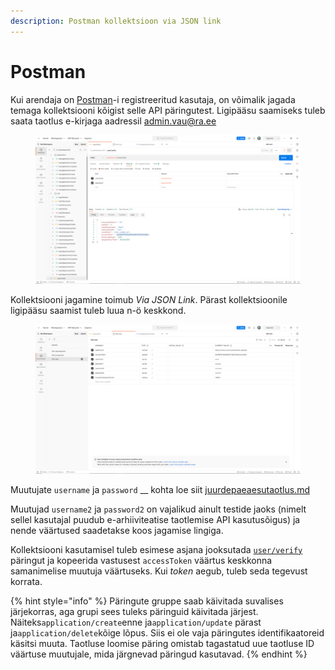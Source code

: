 ```yaml
---
description: Postman kollektsioon via JSON link
---
```


# Postman

Kui arendaja on [Postman](https://www.postman.com/)-i registreeritud kasutaja, on võimalik jagada temaga kollektsiooni kõigist selle API päringutest. Ligipääsu saamiseks tuleb saata taotlus e-kirjaga aadressil admin.vau@ra.ee

<figure><img src="../.gitbook/assets/api.png" alt=""><figcaption></figcaption></figure>

Kollektsiooni jagamine toimub _Via JSON Link_. Pärast kollektsioonile ligipääsu saamist tuleb luua n-ö keskkond.

<figure><img src="../.gitbook/assets/api-enviroment.png" alt=""><figcaption></figcaption></figure>

Muutujate `username` ja `password` __ kohta loe siit [juurdepaeaesutaotlus.md](../juurdepaeaesutaotlus.md "mention")

Muutujad `username2` ja `password2` on vajalikud ainult testide jaoks (nimelt sellel kasutajal puudub e-arhiiviteatise taotlemise API kasutusõigus) ja nende väärtused saadetakse koos jagamise lingiga.

Kollektsiooni kasutamisel tuleb esimese asjana jooksutada [`user/verify`](../paeringud/kasutaja.md) päringut ja kopeerida vastusest `accessToken` väärtus keskkonna samanimelise muutuja väärtuseks. Kui _token_ aegub, tuleb seda tegevust korrata.

{% hint style="info" %}
Päringute gruppe saab käivitada suvalises järjekorras, aga grupi sees tuleks päringuid käivitada järjest. Näiteks`application/create`enne ja`application/update` pärast ja`application/delete`kõige lõpus. Siis ei ole vaja päringutes identifikaatoreid käsitsi muuta. Taotluse loomise päring omistab tagastatud uue taotluse ID väärtuse muutujale, mida järgnevad päringud kasutavad.
{% endhint %}
